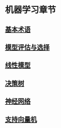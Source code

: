 # 机器学习章节

## [基本术语](./基本术语.md)

## [模型评估与选择](./模型评估与选择.md)

## [线性模型](./线性模型.md)

## [决策树](./决策树.md)

## [神经网络](./神经网络.md)

## [支持向量机](./支持向量机.md)